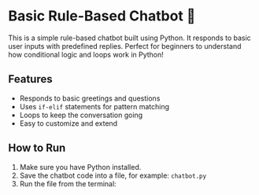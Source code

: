 # Basic Rule-Based Chatbot 🤖

This is a simple rule-based chatbot built using Python. It responds to basic user inputs with predefined replies. Perfect for beginners to understand how conditional logic and loops work in Python!

## Features

- Responds to basic greetings and questions
- Uses `if-elif` statements for pattern matching
- Loops to keep the conversation going
- Easy to customize and extend

## How to Run

1. Make sure you have Python installed.
2. Save the chatbot code into a file, for example: `chatbot.py`
3. Run the file from the terminal:
